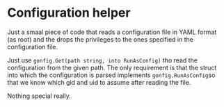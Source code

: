 # Configuration helper

Just a smaal piece of code that reads a configuration file in YAML format (as root) and the drops the privileges to the ones specified in the configuration file.

Just use `gonfig.Get(path string, into RunAsConfig)` tho read the configuration from the given path. The only requirement is that the struct into which the configuration is parsed implements `gonfig.RunAsConfig`so that we know which gid and uid to assume after reading the file. 

Nothing special really. 
